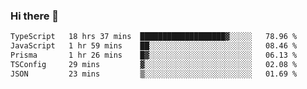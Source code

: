 ### Hi there 🌱
<!--START_SECTION:waka-->

```txt
TypeScript   18 hrs 37 mins  ███████████████████▓░░░░░   78.96 %
JavaScript   1 hr 59 mins    ██░░░░░░░░░░░░░░░░░░░░░░░   08.46 %
Prisma       1 hr 26 mins    █▓░░░░░░░░░░░░░░░░░░░░░░░   06.13 %
TSConfig     29 mins         ▓░░░░░░░░░░░░░░░░░░░░░░░░   02.08 %
JSON         23 mins         ▒░░░░░░░░░░░░░░░░░░░░░░░░   01.69 %
```

<!--END_SECTION:waka-->
<!--
**Dieg0raf/Dieg0raf** is a ✨ _special_ ✨ repository because its `README.md` (this file) appears on your GitHub profile.

Here are some ideas to get you started:

- 🔭 I’m currently working on ...
- 🌱 I’m currently learning ...
- 👯 I’m looking to collaborate on ...
- 🤔 I’m looking for help with ...
- 💬 Ask me about ...
- 📫 How to reach me: ...
- 😄 Pronouns: ...
- ⚡ Fun fact: ...
-->
